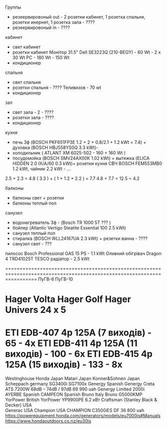 Группы 
* резеервировоный out - 2 розетки кабинет, 1 розетка спальня, розетки инернет, 1 розетка зала - ???? 
* резеервировоный in - ????

кабинет
* свет кабинет
* розетки кабинет
  Монітор 31.5" Dell SE3223Q (210-BEGY) - 60 Wt - 2 x 30 Wt
  PC - 180 Wt - 150 Wt
* кондиционер

спальня
* свет спальня 
* розетки спальня - ????
  Теливизов - 70 wt
* кондиционер


зал
* свет зала - 2 - ????
* розетки зала - ????
* кондиционер 

кухня
* печь 3ф (BOSCH PKF651FP3E  1.2 + 2 + 0.8/2.1 + 1.2 kWt = 7.4) + 
  духовка (BOSCH HBJ558YS0Q 3.3 kWt)- 
* холодильник ( ATLANT ХМ 6025-502 - 160 + 160 Wt )
* посудомойка (BOSCH SMV24AX00K 1.02 kWt) + 
  вытяжка (ELICA HIDDEN 2.0 IX/A/60 0.3 kWt)+ 
  розетки кухня 
    СВЧ BOSCH FEM553MB0 1.2 kWt, 
    чайник 2.2 kWt - ... 

2.5 + 2.3 = 4.8
( 3.3 ) + ( 1  + 1.2 + 2.2 ) = 7.7
4.8 + 7.7 = 12.5 ~ 4.2

балконы
* балконы свет + розетки
* балконы теплый пол

санузел
* водонагреватель 3ф - (Bosch TR 1000 5T ??? )
* бойлер (Atlantic Vertigo Steatite Essential 100  2.5 kWt)
* санузел теплый пол
* стиралка (BOSCH WLL24167UA 2.3 kWt) + резетки ванна - ????
* санузел свет - ???

пилосос Bosch Professional GAS 15 PS - 1.1 kWt
Оливний обігрівач Dragon 4 TRD41025T TESCO радіатор - 2.5 kWt


=======================================================================================================================
ПуГВ-6
ПуГВ-10

Hager Volta
Hager Golf
Hager Univers 24 x 5
=======================================================================================================================
ETI EDB-407 4p 125A (7 виходів)  -  65 - 4x
ETI EDB-411 4p 125A (11 виходів) - 100 - 6x
ETI EDB-415 4p 125A (15 виходів) - 133 - 8x
=======================================================================================================================

Westinghouse
Honda                                   Japan
Matari                                  Japan
Konner&Sohnen                           Japan
Scheppach                               germany
  SG3400i
  SG7100x
Genergy                                 Spanish
  Genergy Creta ATS   7200W   68dB – 74dB / 97dB    69 990 uah
  Genergy Limited 2000i
AYERBE                                  Spanish
CAMPEON                                 Spanish
Bruno                                   Italy
  Bruno G5000KMP
YorPower                                British
  YorPower YP9900PE 6.2 кВт
Craftsman (Stanley Black & Decker)       USA  
Generac                                  USA
Champion                                 USA
  CHAMPION C3500iES DF    36 800 uah
https://powerequipment.honda.com/generators/models/eu7000is#Manuals
https://www.hondaoutdoors.co.nz/eu30is